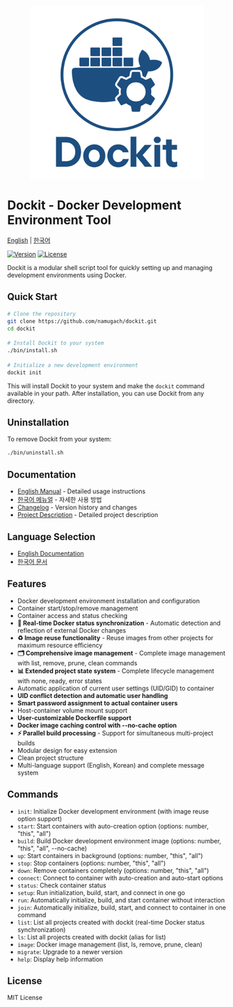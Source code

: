 <p align="center">
  <img src="docs/logo.png" alt="Dockit Logo" width="400">
</p>

# Dockit - Docker Development Environment Tool

[English](docs/en/README.md) | [한국어](docs/ko/README.md)

[![Version](https://img.shields.io/badge/version-1.4.1-blue.svg)](bin/VERSION)
[![License](https://img.shields.io/badge/license-MIT-green.svg)](docs/meta/LICENSE)

Dockit is a modular shell script tool for quickly setting up and managing development environments using Docker.

## Quick Start

```bash
# Clone the repository
git clone https://github.com/namugach/dockit.git
cd dockit

# Install Dockit to your system
./bin/install.sh

# Initialize a new development environment
dockit init
```

This will install Dockit to your system and make the `dockit` command available in your path. After installation, you can use Dockit from any directory.

## Uninstallation

To remove Dockit from your system:

```bash
./bin/uninstall.sh
```

## Documentation

- [English Manual](docs/en/MANUAL.md) - Detailed usage instructions
- [한국어 메뉴얼](docs/ko/MANUAL.md) - 자세한 사용 방법
- [Changelog](docs/meta/CHANGELOG.md) - Version history and changes
- [Project Description](docs/meta/DESCRIPTION.md) - Detailed project description

## Language Selection

- [English Documentation](docs/en/README.md)
- [한국어 문서](docs/ko/README.md)

## Features

- Docker development environment installation and configuration
- Container start/stop/remove management
- Container access and status checking
- **🔄 Real-time Docker status synchronization** - Automatic detection and reflection of external Docker changes
- **♻️ Image reuse functionality** - Reuse images from other projects for maximum resource efficiency
- **🗂️ Comprehensive image management** - Complete image management with list, remove, prune, clean commands
- **📊 Extended project state system** - Complete lifecycle management with none, ready, error states
- Automatic application of current user settings (UID/GID) to container
- **UID conflict detection and automatic user handling**
- **Smart password assignment to actual container users**
- Host-container volume mount support
- **User-customizable Dockerfile support**
- **Docker image caching control with --no-cache option**
- **⚡ Parallel build processing** - Support for simultaneous multi-project builds
- Modular design for easy extension
- Clean project structure
- Multi-language support (English, Korean) and complete message system

## Commands

- `init`: Initialize Docker development environment (with image reuse option support)
- `start`: Start containers with auto-creation option (options: number, "this", "all")
- `build`: Build Docker development environment image (options: number, "this", "all", --no-cache)
- `up`: Start containers in background (options: number, "this", "all")
- `stop`: Stop containers (options: number, "this", "all")
- `down`: Remove containers completely (options: number, "this", "all")
- `connect`: Connect to container with auto-creation and auto-start options
- `status`: Check container status
- `setup`: Run initialization, build, start, and connect in one go
- `run`: Automatically initialize, build, and start container without interaction
- `join`: Automatically initialize, build, start, and connect to container in one command
- `list`: List all projects created with dockit (real-time Docker status synchronization)
- `ls`: List all projects created with dockit (alias for list)
- `image`: Docker image management (list, ls, remove, prune, clean)
- `migrate`: Upgrade to a newer version
- `help`: Display help information

## License

MIT License 